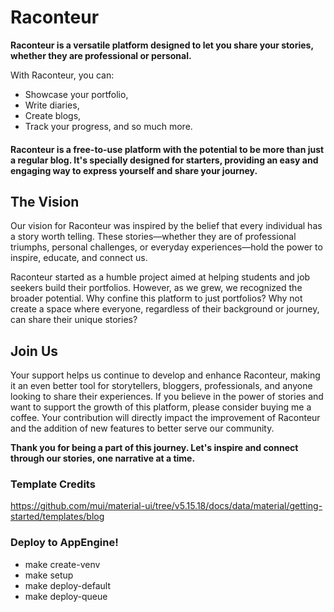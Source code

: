 # Raconteur
**Raconteur is a versatile platform designed to let you share your stories, whether they are professional or personal.** 

With Raconteur, you can:
- Showcase your portfolio,
- Write diaries,
- Create blogs,
- Track your progress,
  and so much more.

#### Raconteur is a free-to-use platform with the potential to be more than just a regular blog. It's specially designed for starters, providing an easy and engaging way to express yourself and share your journey.

## The Vision
Our vision for Raconteur was inspired by the belief that every individual has a story worth telling. These stories—whether they are of professional triumphs, personal challenges, or everyday experiences—hold the power to inspire, educate, and connect us.

Raconteur started as a humble project aimed at helping students and job seekers build their portfolios. However, as we grew, we recognized the broader potential. Why confine this platform to just portfolios? Why not create a space where everyone, regardless of their background or journey, can share their unique stories?

## Join Us
Your support helps us continue to develop and enhance Raconteur, making it an even better tool for storytellers, bloggers, professionals, and anyone looking to share their experiences. If you believe in the power of stories and want to support the growth of this platform, please consider buying me a coffee. Your contribution will directly impact the improvement of Raconteur and the addition of new features to better serve our community.

**Thank you for being a part of this journey. Let's inspire and connect through our stories, one narrative at a time.**

### Template Credits
https://github.com/mui/material-ui/tree/v5.15.18/docs/data/material/getting-started/templates/blog



### Deploy to AppEngine!
- make create-venv
- make setup
- make deploy-default
- make deploy-queue
